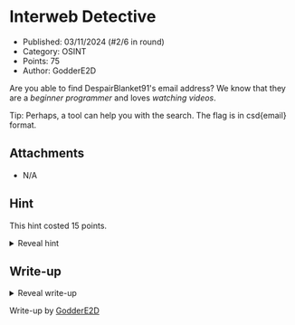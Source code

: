 # Interweb Detective

- Published: 03/11/2024 (#2/6 in round)
- Category: OSINT
- Points: 75
- Author: GodderE2D

Are you able to find DespairBlanket91's email address? We know that they are a *beginner programmer* and loves *watching videos*.

Tip: Perhaps, a tool can help you with the search. The flag is in csd{email} format.

## Attachments

- N/A

## Hint

This hint costed 15 points.

<details>
<summary>Reveal hint</summary>

An open-source tool to search for social media accounts based on a username is [Sherlock](https://github.com/sherlock-project/sherlock).

If you've got the first part, try deducting what the italicized words mean in the challenge description.

</details>

## Write-up

<details>
<summary>Reveal write-up</summary>

- Using a tool like sherlock
  - ```python3 sherlock Hopequilt19```
  - Ignore false-positives, then you get a Scratch account: https://scratch.mit.edu/users/DespairBlanket91
    - *Beginner programmer* (from description) is also a hint
  - Scratch user's bio mentions another name, Hopequilt19
- Deduct 2nd italicized phrase from description
  - A popular platform to watch videos is Youtube
  - Go to https://youtube.com/@Hopequilt19
  - Sign in, click on "More about this channel", get email

Flag: ```csd{csd.5Cr47CH1N6V1D305@example.com}```


</details>

Write-up by [GodderE2D](https://godder.xyz)
